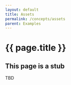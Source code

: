 ```yaml
---
layout: default
title: Assets
permalink: /concepts/assets
parent: Examples
---
```


# {{ page.title }}

## This page is a stub

TBD
